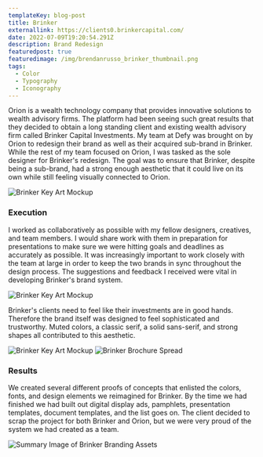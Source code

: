 ```yaml
---
templateKey: blog-post
title: Brinker
externallink: https://clients0.brinkercapital.com/
date: 2022-07-09T19:20:54.291Z
description: Brand Redesign
featuredpost: true
featuredimage: /img/brendanrusso_brinker_thumbnail.png
tags:
  - Color
  - Typography
  - Iconography
---
```

Orion is a wealth technology company that provides innovative solutions to wealth advisory firms. The platform had been seeing such great results that they decided to obtain a long standing client and existing wealth advisory firm called Brinker Capital Investments. My team at Defy was brought on by Orion to redesign their brand as well as their acquired sub-brand in Brinker. While the rest of my team focused on Orion, I was tasked as the sole designer for Brinker's redesign. The goal was to ensure that Brinker, despite being a sub-brand, had a strong enough aesthetic that it could live on its own while still feeling visually connected to Orion.

<div> 

<img src="https://a.storyblok.com/f/52110/1920x1080/661438d2f1/brendanrusso_brinker_keyart_mockup1.jpg" alt="Brinker Key Art Mockup">

</div>

### Execution

I worked as collaboratively as possible with my fellow designers, creatives, and team members. I would share work with them in preparation for presentations to make sure we were hitting goals and deadlines as accurately as possible. It was increasingly important to work closely with the team at large in order to keep the two brands in sync throughout the design process. The suggestions and feedback I received were vital in developing Brinker's brand system.

<div>
<img src="https://a.storyblok.com/f/52110/1920x1080/72b06af8ae/brendanrusso_brinker_keyart_mockup3.jpg" alt="Brinker Key Art Mockup">

</div>

Brinker's clients need to feel like their investments are in good hands. Therefore the brand itself was designed to feel sophisticated and trustworthy. Muted colors, a classic serif, a solid sans-serif, and strong shapes all contributed to this aesthetic. 

<div> 

<img src="https://a.storyblok.com/f/52110/1920x1080/574e445cb1/brendanrusso_brinker_keyart_mockup2.jpg" alt="Brinker Key Art Mockup">
<img src="https://a.storyblok.com/f/52110/1920x1010/ee3814ff1b/brendanrusso_brinker_brochure_spread.jpg" alt="Brinker Brochure Spread">

</div>

### Results

We created several different proofs of concepts that enlisted the colors, fonts, and design elements we reimagined for Brinker. By the time we had finished we had built out digital display ads, pamphlets, presentation templates, document templates, and the list goes on. The client decided to scrap the project for both Brinker and Orion, but we were very proud of the system we had created as a team. 

<div>

<img src="https://a.storyblok.com/f/52110/1920x1080/f83d629ac9/brendanrusso_brinker_summary.png" alt="Summary Image of Brinker Branding Assets">
</div>